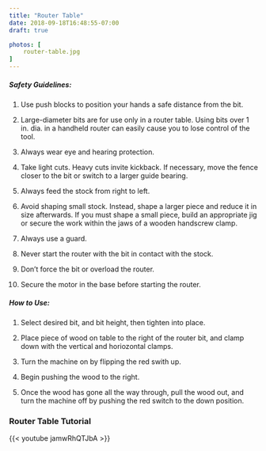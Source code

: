 ```yaml
---
title: "Router Table"
date: 2018-09-18T16:48:55-07:00
draft: true

photos: [
    router-table.jpg
]
---
```


##### Safety Guidelines:
1. Use push blocks to position your hands a safe distance from the bit.

2. Large-diameter bits are for use only in a router table. Using bits over 1 in. dia. in a handheld router can easily cause you to lose control of the tool.

3. Always wear eye and hearing protection.

4. Take light cuts. Heavy cuts invite kickback. If necessary, move the fence closer to the bit or switch to a larger guide bearing.

5. Always feed the stock from right to left.

6. Avoid shaping small stock. Instead, shape a larger piece and reduce it in size afterwards. If you must shape a small piece, build an appropriate jig or secure the work within the jaws of a wooden handscrew clamp.

7. Always use a guard.

8. Never start the router with the bit in contact with the stock.

9. Don’t force the bit or overload the router.

10. Secure the motor in the base before starting the router.


##### How to Use:
1. Select desired bit, and bit height, then tighten into place.

2. Place piece of wood on table to the right of the router bit, and clamp down with the vertical and horiozontal clamps.

3. Turn the machine on by flipping the red swith up.

4. Begin pushing the wood to the right.

5. Once the wood has gone all the way through, pull the wood out, and turn the machine off by pushing the red switch to the down position.

### Router Table Tutorial
{{< youtube jamwRhQTJbA >}}


